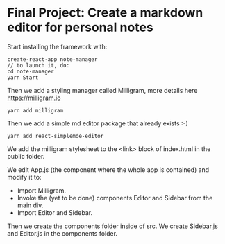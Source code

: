 # Final Project: Create a markdown editor for personal notes

Start installing the framework with:
```
create-react-app note-manager
// to launch it, do:
cd note-manager
yarn Start
```
Then we add a styling manager called Milligram, more details here https://milligram.io
```
yarn add milligram
```
Then we add a simple md editor package that already exists :-)
```
yarn add react-simplemde-editor
```
We add the milligram stylesheet to the \<link\> block of index.html in the public folder.

We edit App.js (the component where the whole app is contained) and modify it to:
* Import Milligram.
* Invoke the (yet to be done) components Editor and Sidebar from the main div.
* Import Editor and Sidebar.

Then we create the components folder inside of src.
We create Sidebar.js and Editor.js in the components folder.

